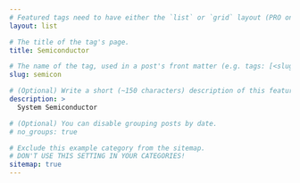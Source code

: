 ```yaml
---
# Featured tags need to have either the `list` or `grid` layout (PRO only).
layout: list

# The title of the tag's page.
title: Semiconductor

# The name of the tag, used in a post's front matter (e.g. tags: [<slug>]).
slug: semicon

# (Optional) Write a short (~150 characters) description of this featured tag.
description: >
  System Semiconductor

# (Optional) You can disable grouping posts by date.
# no_groups: true

# Exclude this example category from the sitemap.
# DON'T USE THIS SETTING IN YOUR CATEGORIES!
sitemap: true
---
```

